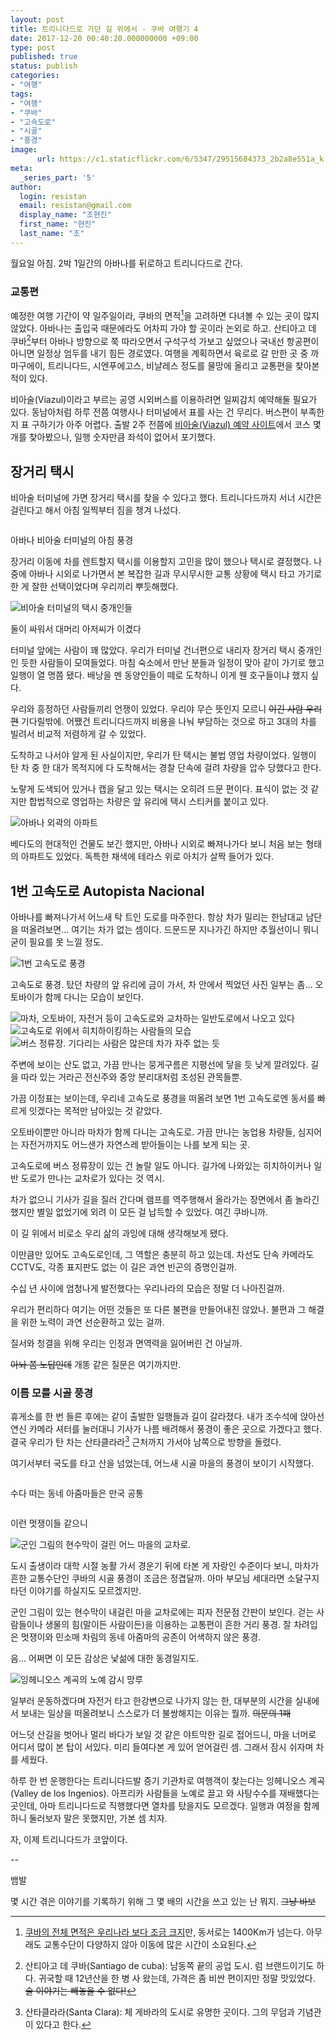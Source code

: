 ```yaml
---
layout: post
title: 트리니다드로 가던 길 위에서 - 쿠바 여행기 4
date: 2017-12-20 00:40:20.000000000 +09:00
type: post
published: true
status: publish
categories:
- "여행"
tags:
- "여행"
- "쿠바"
- "고속도로"
- "시골"
- "풍경"
image:
      url: https://c1.staticflickr.com/6/5347/29515684373_2b2a8e551a_k.jpg
meta:
  _series_part: '5'
author:
  login: resistan
  email: resistan@gmail.com
  display_name: "조현진"
  first_name: "현진"
  last_name: "조"
---
```


월요일 아침. 2박 1일간의 아바나를 뒤로하고 트리니다드로 간다.

### 교통편

예정한 여행 기간이 약 일주일이라, 쿠바의 면적[^1]을 고려하면 다녀볼 수 있는 곳이 많지 않았다. 아바나는 출입국 때문에라도 어차피 가야 할 곳이라 논외로 하고. 산티아고 데 쿠바[^2]부터 아바나 방향으로 쭉 따라오면서 구석구석 가보고 싶었으나 국내선 항공편이 아니면 일정상 엄두를 내기 힘든 경로였다. 여행을 계획하면서 육로로 갈 만한 곳 중 까마구에이, 트리니다드, 시엔푸에고스, 비냘레스 정도를 물망에 올리고 교통편을 찾아본 적이 있다.

비아술(Viazul)이라고 부르는 공영 시외버스를 이용하려면 일찌감치 예약해둘 필요가 있다. 동남아처럼 하루 전쯤 여행사나 터미널에서 표를 사는 건 무리다. 버스편이 부족한지 표 구하기가 아주 어렵다. 출발 2주 전쯤에 <a href="http://www.viazul.com/" target="_blank" title="새창">비아술(Viazul) 예약 사이트</a>에서 코스 몇 개를 찾아봤으나, 일행 숫자만큼 좌석이 없어서 포기했다.

## 장거리 택시

비아술 터미널에 가면 장거리 택시를 찾을 수 있다고 했다. 트리니다드까지 서너 시간은 걸린다고 해서 아침 일찍부터 짐을 챙겨 나섰다.

<div class="imageCaption alignCenter">
	<img src="https://lh3.googleusercontent.com/qE_fHIihvNwd8uw5ioqqCStcnT0DZfwDOcIOSaqSLxeuk4a7fdaqZqI-RQM50xO6FaOkHTRckI0noUdBDTSC-hZM0wXrFo5Oqy04T7kC97P8_jSp4qGbj6RFbayfjoTWHdVbr_mKOma-NRNaZ5eyXE9_YesJNRaU4eJjShDkBASDXbuqaM6U7Pqpcc41XxAkLZJraBuNcMJrUrdanwMuWJOiAtmB3nPab7qREQnEAY9Yxel4d27m0_Fl7c6pPZVZkxjE8fr6MtkJC3DUcC7kylCZXcIXbveWiwZS5fr2UHV_-qEiIskTWPL7NDiqQsWRL5YN0fb6zEdDo6TmTSwsezf28-Yp5-NgosPbVSp_26HVJPOB1ngDekm-R0U6k5MuWyXexDuHNWGUGDyygP3AJddWcYFJt46JjCRF8ckJiQsRARcSE5O90nDnR5Cbu2NCtgYvUWdasMYzajx58_k8KvPCNAUCIRe8lgnXYkD68uyZAInfdnMeKQnpcH8typ8cs2D-v32j_eFKOrRoEz8mANOLnpruRfEyqmkj-eQ5i2vUiuB2vzYGn6y51MprHnIbJ708k9UBGNsJFRpdDfl2SIW9iEPJVr3UAoLRhs1XT74=w1575-h1052-no" alt="">
	<p>아바나 비아술 터미널의 아침 풍경</p>
</div>

장거리 이동에 차를 렌트할지 택시를 이용할지 고민을 많이 했으나 택시로 결정했다. 나중에 아바나 시외로 나가면서 본 복잡한 길과 무시무시한 교통 상황에 택시 타고 가기로 한 게 잘한 선택이었다며 우리끼리 뿌듯해했다.

<div class="imageCaption boxed alignRight">
	<img src="https://lh3.googleusercontent.com/RSS5pxuxbcRkt7yFtdT4Er8oS3oisNn4eKC625BxFsZwrJk9bRKWBbAdKFTx_dlHX1zNMH5jzxAjkHhwPUn8aiD4CyBSiZ1qo3yQi7nVFJQRw3S4Kjqgb7SRgF-fceJ9hN1oKPWEAFz5I6kNd9J1diTCx71DR5lpd2Yt8aFrBYa7Z0cUxorhbcxdRNTnB1CnSkUq8c4MWN5e1KUZxr_RJ_8sapn4wtim2h50eUL_1y-umA-9ywXWJm8Y4SfRyI3ENniarv2wOd-JE-udFkOHMANDKfcfkFT3Pszk3KMJhHIccmuexvZjJ7psah9FcBEeAZqxnrspXkFFAI0LxDFo-HiWOjrrGbokagsNZYGZBPbfkX_SCHsSeW4YPhBh9nJZDqYJ6qDU7QkWTgxJj_o1zLyunDnHPg51A1-EGM5CPL32qPuFfYgvag57KeKIKK9WzAxeHE_DcDYgcAV0SGms3er2GYqrqNTBfvdsk8zlTNsTtJFnTVTfgq3T7ZyHQVRyzy--UXU6NyPcsn6aAHzxdcjn_G8VAzErMSKmB7UQrxf8I576IRro8BFMVms7UJ67g5ynlS2AEoAseZJVKwuvR72pnA1jYq_q69cLJeRfRa4=w789-h1052-no" alt="비아술 터미널의 택시 중개인들">
	<p>둘이 싸워서 대머리 아저씨가 이겼다</p>
</div>

터미널 앞에는 사람이 꽤 많았다. 우리가 터미널 건너편으로 내리자 장거리 택시 중개인인 듯한 사람들이 모여들었다. 마침 숙소에서 만난 분들과 일정이 맞아 같이 가기로 했고 일행이 열 명쯤 됐다. 배낭을 멘 동양인들이 떼로 도착하니 이게 웬 호구들이냐 했지 싶다.

우리와 흥정하던 사람들끼리 언쟁이 있었다. 우리야 무슨 뜻인지 모르니 ~~이긴 사람 우리 편~~ 기다릴밖에. 어쨌건 트리니다드까지 비용을 나눠 부담하는 것으로 하고 3대의 차를 빌려서 비교적 저렴하게 갈 수 있었다.

도착하고 나서야 알게 된 사실이지만, 우리가 탄 택시는 불법 영업 차량이었다. 일행이 탄 차 중 한 대가 목적지에 다 도착해서는 경찰 단속에 걸려 차량을 압수 당했다고 한다.

노랗게 도색되어 있거나 캡을 달고 있는 택시는 오히려 드문 편이다. 표식이 없는 것 같지만  합법적으로 영업하는 차량은 앞 유리에 택시 스티커를 붙이고 있다.

<div class="imageCaption">
	<img src="https://lh3.googleusercontent.com/4_dfztYwZGGzNyZWW8WL-jBhbiOS-cEa2QBpQXAZ_ChhuD0unKZTOcbXw9Z69HT2Lw7hiu4PEOyAet1wufcssnrXhuHetZkawRZIbRCW3Rj-pDGlore9Hc0VlTDiyCe61d0pMGusH5GOSqeDbCuo5h-sqo-kV4jfXXlHkZE_gixdafYxoRzbQWydGXmtGQPpjLDBwpaQE6KH3wYflit3i5yhnkMYLqycCbFVI9SobORyUoXBJkHQ6QzGMFAgpvdwlAma-nsoRZ9XcjUK8Hb7omkS4Sl3vRv-ToRYhu3BMGnn0jG_oYS4vjsX6lrc2N4zLjIgbcyfPXxzE5zUtwge4zV0D6dLd3BeqNHE6hOI8qJ4WNK_mszmRrBUQTUnTZ0MMH4xuIPI_Ng9EdLxxwEssaJtosJZ0JdJkmGbfXak-J3GPXVpg5TJ2hcw41aHzosi_-hJ39CUAFA7kj6ws-ZQduQqlBaoJuR4LcElvfRv_CKdYzVEn1-_4QMwFdbOSU9ecpd6iYa8EcjFRajipn4wmyLaysRVrvZehUI3znJF5Fvyzh0Cf3UMQPH9Sdm60Dg0_sQMQrZVnmqN5sjAZ59X90LGXL7AOTE3XB6Qm19qBHo=w1621-h848-no" alt="아바나 외곽의 아파트">
	<p>베다도의 현대적인 건물도 보긴 했지만, 아바나 시외로 빠져나가다 보니 처음 보는 형태의 아파트도 있었다. 독특한 채색에 테라스 위로 아치가 살짝 들어가 있다.</p>
</div>

## 1번 고속도로 Autopista Nacional

아바나를 빠져나가서 어느새 탁 트인 도로를 마주한다. 항상 차가 밀리는 한남대교 남단을 떠올려보면... 여기는 차가 없는 셈이다. 드문드문 지나가긴 하지만 추월선이니 뭐니 굳이 필요를 못 느낄 정도.

<div class="imageCaption">
	<img src="https://lh3.googleusercontent.com/8iYQ9ZO5zDCmkFbwGGBR8QMZzQOFTmAzGa3tKV2oEf5NFBjFWEnC7LOo7EzEsKVMFui5jub9JmB7bxBOqKzSqrAUr6z_vqopD1GbeQ8PVJaj_-TOLC6zkOSAe8ythl_2ZgqhBoQyiLgopHOM2ZDa9xU92Xfz4wyMKmfhhnxUry1vDBjdIrROWpwrzh54YHs03dtCZZgff0OZsN97qxK5HH10KMmYVv6bWgXavZjLwIsN27ZrPZA-LCriVxKDW55UA-KGodiIO-r-aIFY9RXRhzG-yTS-wAxgQVk1nGtgSsjaLmPt_IYXBPzBec7euLK7hGUjBDJe59o_ee-p0So842XLKgNZ1ioy2iNw50Pauz3MBik11JIuNPlUzcXUWxoRbOlIZ0_UqOmLWQIW_Zm-5WViHYdFlKbJFNUSDq9RY8cTg9jPuUScngRngjZuQ46gL-T0RBtNWF3oyFuv9OZpx5XrHcYOp5m5TjRYOKFxCToc1GqCa0yZzcJsAMhSJtwip2BHV4-TG32pAZgYdklrGoVqyqLPlah1IwIQdA7rz9m8cDne18tKMACtnDPj9OlSJEFcaauOvcVXdydfqxB8478sESUvApcg4rqdjmnf3kY=w1621-h966-no" alt="1번 고속도로 풍경">
	<p>고속도로 풍경. 탔던 차량의 앞 유리에 금이 가서, 차 안에서 찍었던 사진 일부는 좀... 오토바이가 함께 다니는 모습이 보인다.</p>
</div>

<div class="boxed alignLeft">
	<img src="https://lh3.googleusercontent.com/MuE_-KLyp_4aqOOIJZ6KCE14ZhaMh0whiLoWAv4eGNBaUKyW1exh2nZ28cCbNIOOgkjzPp1BKiM6M5BmJvZEVeXElWkmEn64YvyivwJnfJEdz5mHEkC4bkfUtASwS4tLWw7GJvTxg4AHwGZg9vGdRjDeiZA7chES284EWfgwcfxJqnPZJvQyIAdJMzQGE4c-_Bj8tz-rfIX2Bpr5Mjjhhe5eW6TECLBym9S5KynpX4QSLpMmp2OQsHbZkiKSrVAciKawQxyVyc2e0eqzqXro2Z2W8R6MjZGVPZIPX7vy2zEmW6XGy0oudvE6SpBjbQ5pOhoEm2Xe09pKAye8wF8ArYzcHgCbbRybO0F4DCLuvErmJ37RFlf4l7nBOLXTaWa2K__u2WZdliT12ycyRg0rrgGzpCcoAC8MVJZjmgriMXtaGR9QMmSyddLTehRG6QmPIaYf19Np7S-iptzGhHjIcmV5Sf5tmfEyfrUYWe81TrpgHS6OvIn9vQd9KVVRE57vjk91qcJgp6uihpUbdGEMSgZCxVx0vVEcgykcoL0cH0dDp_us0FWCgKOyctD9ryXmId0QmmcyhOXyON6WdFcPEPhL6x5-kOFFvm7eTLNTABA=w1621-h912-no" alt="마차, 오토바이, 자전거 등이 고속도로와 교차하는 일반도로에서 나오고 있다">
	<img src="https://lh3.googleusercontent.com/YeVPG_al__eurc5dJv47cKT9E6T5IYMZPqUrwQQMVTx3hK85OtVe2NpshRTmtV5_gV4HBYdJJByO3MX6Gc5eitv1yufXj6Odt3I_86-cfwGU7kMk1sQxpWv4-IG5Q3VeUBG3aODf28Khm6QT2gcRcFpuh7UHBBATBEj-rmzHOZX2PQyfBFtywaAtz7WDQlNEFblpybpC24tb-dMy9GbQoyQuAJFGyfIlvx_Oto6vH30xhpszb2W0RjjduQpRFaZir4N93y2QJZTnIXfOBTOKlVciOBliR7Ewf4yh_TCZgIpnc5S9FL__7bkHGcXPBqGf_gVKvdcUUWf7TIqG3BM7TtyQWox5mZHf5Tda49AS3P_BUDgRm8jJc-hzQTTrAscE9FukMzeXZXdRxhirxgwaSMrrpAro_N7JIjdl6247HYNy7zpExfODyybQTjLSzaMvxsEguxvBfmdsDO2-z1-WPGpHY6mZBBQ4VkWJX3fcaoM5pBIBRZLgmHyfp-jtVdR0fx2WWzK5HRRBN91W3i6Rgr8vNmCOxO-2FRo3mC9iblD8hgd0kRRLH5MKyp7ATRxk44GMy9ELjKbnTKUYfB7CluBkyxZip6gSbYB8VviH51A=w1575-h1052-no" alt="고속도로 위에서 히치하이킹하는 사람들의 모습">
	<img src="https://lh3.googleusercontent.com/u95qSNUC0IO9y8aHM14dIxoz3KRixg4_CB-QX-yERZYAYz90ZrYtp6jBeYitDYl5F-o4f_GFe_x_jTbNUyrf07KoFL2UV2mrCPhH2pZWjRVUu8tWj9oct12QdNhKkWA4Mbh2qbQ8vcntmyxlGcj2dea-9aFR2IuvpCKiZwFHE5oGvOdMmwOPu0ASLalu_F_UxhLgNgTuyYO9mhYWtjo9FIcNOstTq5jNWmPO5lWdAFwugPClIVsLKClnrCdfuqvHqF5uBdlBAA5b5AYfozP7mJJdOcjo8VkybJSZte8sekf4uwo5iKsh0Bw8XVoq11rgCORdwa7M4dxr0BqT6ApPCzglMniqX8X2oiVo-UuUWLKtSGyY9lKOHfOGfMD0etF1HW-OnV5JTaSzD_i0L89hwrOeQH4JsjEYFfA7xEzrnMSLDxa1ZJ1Mf_C1K6M87W0xoLjEtjJI7jq17Y2RChfd5-9OcJFW79vOEl6j3Daa1LICkguv0FMVrYyXv1nH4j-A20VLrVQ-90MW7bvwEaDjexAyYNPEqacpYjziUL428Hi-yYtdfs7ANqfH9xhNN7Bt4aSokIG4oinzJlQp1DFKM94KA5o19NzfUKJakEai0UI=w1574-h1052-no" alt="버스 정류장. 기다리는 사람은 많은데 차가 자주 없는 듯">
</div>

주변에 보이는 산도 없고, 가끔 만나는 뭉게구름은 지평선에 닿을 듯 낮게 깔려있다. 길을 따라 있는 거라곤 전신주와 중앙 분리대처럼 조성된 관목들뿐.

가끔 이정표는 보이는데, 우리네 고속도로 풍경을 떠올려 보면 1번 고속도로엔 동서를 빠르게 잇겠다는 목적만 남아있는 것 같았다.

오토바이뿐만 아니라 마차가 함께 다니는 고속도로. 가끔 만나는 농업용 차량들, 심지어는 자전거까지도 어느샌가 자연스레 받아들이는 나를 보게 되는 곳.

고속도로에 버스 정류장이 있는 건 놀랄 일도 아니다. 길가에 나와있는 히치하이커나 일반 도로가 만나는 교차로가 있다는 것 역시.

차가 없으니 기사가 길을 질러 간다며 램프를 역주행해서 올라가는 장면에서 좀 놀라긴 했지만 별일 없었기에 외려 이 모든 걸 납득할 수 있었다. 여긴 쿠바니까.

이 길 위에서 비로소 우리 삶의 과잉에 대해 생각해보게 됐다.

이만큼만 있어도 고속도로인데, 그 역할은 충분히 하고 있는데. 차선도 단속 카메라도 CCTV도, 각종 표지판도 없는 이 길은 과연 빈곤의 증명인걸까.

수십 년 사이에 엄청나게 발전했다는 우리나라의 모습은 정말 더 나아진걸까.

우리가 편리하다 여기는 어떤 것들은 또 다른 불편을 만들어내진 않았나. 불편과 그 해결을 위한 노력이 과연 선순환하고 있는 걸까.

질서와 청결을 위해 우리는 인정과 면역력을 잃어버린 건 아닐까.

~~아놔 쫌 노답인데~~ 개똥 같은 질문은 여기까지만.

### 이름 모를 시골 풍경

휴게소를 한 번 들른 후에는 같이 출발한 일행들과 길이 갈라졌다. 내가 조수석에 앉아선 연신 카메라 셔터를 눌러대니 기사가 나름 배려해서 풍경이 좋은 곳으로 가겠다고 했다. 결국 우리가 탄 차는 산타클라라[^3] 근처까지 가서야 남쪽으로 방향을 돌렸다.

여기서부터 국도를 타고 산을 넘었는데, 어느새 시골 마을의 풍경이 보이기 시작했다.

<div class="boxed alignLeft imageCaption">
	<img src="https://lh3.googleusercontent.com/vp88IFQRym4KwfMTJ_AmaiY1fhnvWe-IVBg0oIdYGlwbyEn2YgwmkfESGnXAFNYgMpHBvPTd0iL-GrLyL34iw-aW8p40j9v2aLKG4A5ogzHmwJ-BeWphbI7-MEOddoQNLDf_nKBW95J2sF8a-eGhDgsdZCrR6kDytTBEfLBtPRhRAvnZUchh_v_pxWysgVZg2xc4L0h9glkoz13CR42elVON8TrbfMr4XQ5fvatedxt8iWdtBEbyEwVf_IWn_axkI2IEbW7lwQrLrRckHWiXoSQ3tSt8nzjKCGcSWY3Ri9dJaSyUs5JR2PZqUlVGKy_KBKvB5Zl1PouRWFnrF3iWI_l8DKMWzYrSUNqjqmlVGVqWoebye5P49KjqBIm7ZOds_Fmr3RuITNAcaySyHqb8oWgwN7Z2aWN6wAVNQy0BkEEcTlfJWQ3Mcyr1juVZFlCHIWa1PdwMFn5IWLaj5W7jWzKXUc8JiSLzREzbACrZZjEPkS97NrSunpcdIwdvNK4s7aJMp_qx74TjjKL3vxyM_eYc5AwqknB3c-Aojgk8lEabWUCOt_5lkgW1dlqdx5bg7NWKhCf01zaH63ZS9-96bVFzDwojyaUHD5N9JQOR=w1621-h912-no" alt="">
	<p>수다 떠는 동네 아줌마들은 만국 공통</p>
	<img src="https://lh3.googleusercontent.com/5Nz4a1l7dCu37zrjRUgsVKxoP1FNVUZufmS1VezhszaPHxfYW8OjXtT9bav3UtRLDJCDkmYDR6Q9PUFauSYwaYLWKqW89a46kdz4H6jHAa--lpjcBYFbAlMts5U1ycIx6a2sSuRdf1rTjpCw6n6eAq3P86yXnAgsi-Jvii5FbmPmywBXf69LzaCJPjxo1IGgIfIohAgy3Y9-gUuYqVfnqxnBxHRhBprv_td_0HEku6RVNc4QEaAgJl499gRbBh_jammLY8GDpqjCZUnxPWYtBN6Win5yLpvjNZIPTLlqsewO0kKO57RnfuR3cxdu-4y_rGvfH_GHgPP9hOHGZMKms6n3cBu7Rsi8lGMH16_RyGh5IV0YCkQ50SgP0LVCUKJhef36qTUK99RGUjoXiiMsS4u2oDVfhtNVlxDWdKrk1pB9fGr9wRXXL3SdwJtPWszMAcW7LLZZhtq9DSZh1meeamTBbB0lNLfzkq3fCjXF6-VGRZ5eEswtCkRZBqHnzrE2pRPNQ8v8PXuaR5TeQmC5qf9dV1Y1FhzJmHWUAidZGVkT4w7WQFNIKGbWPHyCIOdEqofSgW6UFdSNlQY9SpgJOpvHMBN4av8mNNL5svnQ=s1052-no" alt="">
	<p>이런 멋쟁이들 같으니</p>
</div>
<div class="boxed alignRight">
	<img src="https://c1.staticflickr.com/8/7557/29541703093_4122e5d087_k.jpg" alt="군인 그림의 현수막이 걸린 어느 마을의 교차로.">
	<img src="https://c1.staticflickr.com/6/5581/30109536176_27f26e7e2c_k.jpg" alt="">
	<img src="https://lh3.googleusercontent.com/cBcOdRyE1oj6HrQwJQe7d0FEfC_hySip7hijt9ehAhLoXWYxicc743lJHAi0-_R2R3XP7QOfRzkGenkQeXn6lvmf2wr9u4RhPpnGBAfK9MjpXeGLXknjSRw4g3NLNwLzVcS7eQ_wG5k05K0TG--AGoDqNuzovpxy8CXh3sOTPgxSDB9gaDwpGQ6qXXlsAptFgWgPsIOSQdkjE1PllioKzSAdplzrcDPseSw-ige50ytzSZKpSG5N1DnV9_wo4gf3D4rtoOSQSk9X0sn9Wtd6O5nzJDmrXbvAalqbpkgVN7zR7bMwrME3eYRZ44aYWh4cq-UmN9Hb1x1idRNcwB82bdVpR0cF9UGHu6BV1wx_lGbwSr8Z9fJXRgLq9FwhycNwOUUle81omitFhh2fzVA-YpSQY5HMeWXPQ2mK6WO0ceomqxIfhQyhxXdfX7qc7Q-7JkSB8WwF52qcgunoZrjH7gH0_-ANf6LuQHWId8YJslbvCjk4c1bTB5vNhMxIX4SvInfeu5-XPbiJMPKr8oWzttthlGTVwxkxEnLSalsRCfK1IDVyKu65DIJ9wfp9It373eA-_6t32Qu-xtTf8plbqZxb_EMouAOKR_TfqtBD=w1173-h1052-no" alt="">
</div>

도시 출생이라 대학 시절 농활 가서 경운기 뒤에 타본 게 자랑인 수준이다 보니, 마차가 흔한 교통수단인 쿠바의 시골 풍경이 조금은 정겹달까. 아마 부모님 세대라면 소달구지 타던 이야기를 하실지도 모르겠지만.

군인 그림이 있는 현수막이 내걸린 마을 교차로에는 피자 전문점 간판이 보인다. 걷는 사람들이나 생물의 힘(말이든 사람이든)을 이용하는 교통편이 흔한 거리 풍경. 잘 차려입은 멋쟁이와 민소매 차림의 동네 아줌마의 공존이 어색하지 않은 풍경.

음... 어쩌면 이 모든 감상은 낯섦에 대한 동경일지도.

<div class="boxed alignRight">
	<img src="https://c1.staticflickr.com/6/5151/29848887020_f201a581cf_k.jpg" alt="잉헤니오스 계곡의 노예 감시 망루">
</div>

일부러 운동하겠다며 자전거 타고 한강변으로 나가지 않는 한, 대부분의 시간을 실내에서 보내는 일상을 떠올려보니 스스로가 더 불쌍해지는 이유는 뭘까. ~~의문의 1패~~

어느덧 산길을 벗어나 멀리 바다가 보일 것 같은 야트막한 길로 접어드니, 마을 너머로 어디서 많이 본 탑이 서있다. 미리 들여다본 게 있어 얻어걸린 셈. 그래서 잠시 쉬자며 차를 세웠다.

하루 한 번 운행한다는 트리니다드발 증기 기관차로 여행객이 찾는다는 잉헤니오스 계곡(Valley de los Ingenios). 아프리카 사람들을 노예로 끌고 와 사탕수수를 재배했다는 곳인데, 아마 트리니다드로 직행했다면 열차를 탔을지도 모르겠다. 일행과 여정을 함께 하니 둘러보자 말은 못했지만, 가본 셈 치자.

자, 이제 트리니다드가 코앞이다.

--

뱀발

몇 시간 겪은 이야기를 기록하기 위해 그 몇 배의 시간을 쓰고 있는 난 뭐지. ~~그냥 바보~~


[^1]: <a href="https://ko.wikipedia.org/wiki/%EC%BF%A0%EB%B0%94#%EC%A7%80%EB%A6%AC" target="_blank" title="새창">쿠바의 전체 면적은 우리나라 보다 조금 크지</a>만, 동서로는 1400Km가 넘는다. 아무래도 교통수단이 다양하지 않아 이동에 많은 시간이 소요된다.

[^2]: 산티아고 데 쿠바(Santiago de cuba): 남동쪽 끝의 공업 도시. 럼 브랜드이기도 하다. 귀국할 때 12년산을 한 병 사 왔는데, 가격은 좀 비싼 편이지만 정말 맛있었다. ~~술 이야기는 빼놓을 수 없다!~~

[^3]: 산타클라라(Santa Clara): 체 게바라의 도시로 유명한 곳이다. 그의 무덤과 기념관이 있다고 한다.
